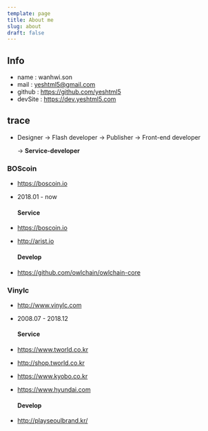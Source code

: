```yaml
---
template: page
title: About me
slug: about
draft: false
---
```

## Info
* name : wanhwi.son
* mail : yeshtml5@gmail.com
* github : <https://github.com/yeshtml5>
* devSite : <https://dev.yeshtml5.com>

## trace
* Designer -> Flash developer -> Publisher -> Front-end developer

   -> __Service-developer__

### BOScoin
- <https://boscoin.io>
- 2018.01 - now

  #### Service
- <https://boscoin.io>
- <http://arist.io>

  #### Develop
- <https://github.com/owlchain/owlchain-core>

### Vinylc
- <http://www.vinylc.com>
- 2008.07 - 2018.12
  
  #### Service 
- <https://www.tworld.co.kr>
- <http://shop.tworld.co.kr>
- <https://www.kyobo.co.kr>
- <https://www.hyundai.com>
 
  #### Develop
- <http://playseoulbrand.kr/>
